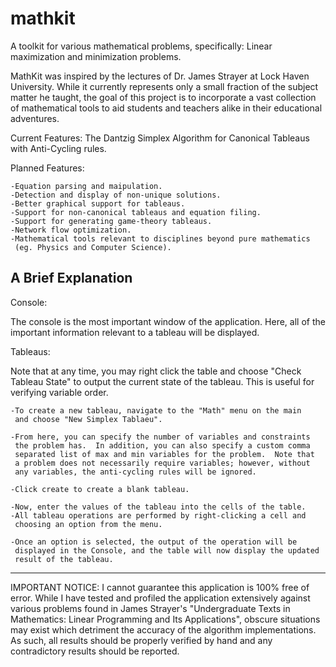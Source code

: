 mathkit
=======

A toolkit for various mathematical problems, specifically: Linear maximization and minimization problems.

MathKit was inspired by the lectures of Dr. James Strayer at Lock Haven University.  While it currently represents only a small fraction of the subject matter he taught, the goal of this project is to incorporate a vast collection of mathematical tools to aid students and teachers alike in their educational adventures.

Current Features:
    The Dantzig Simplex Algorithm for Canonical Tableaus with Anti-Cycling rules.
  
Planned Features:

    -Equation parsing and maipulation.
    -Detection and display of non-unique solutions.
    -Better graphical support for tableaus.
    -Support for non-canonical tableaus and equation filing.
    -Support for generating game-theory tableaus.
    -Network flow optimization.
    -Mathematical tools relevant to disciplines beyond pure mathematics 
     (eg. Physics and Computer Science).
  
A Brief Explanation
-------------------

Console:

The console is the most important window of the application.  Here, all of the important information relevant to a tableau will be displayed.  

Tableaus:

Note that at any time, you may right click the table and choose "Check Tableau State" to output the current state of the tableau. This is useful for verifying variable order.

    -To create a new tableau, navigate to the "Math" menu on the main 
     and choose "New Simplex Tablaeu".  
     
    -From here, you can specify the number of variables and constraints 
     the problem has.  In addition, you can also specify a custom comma 
     separated list of max and min variables for the problem.  Note that
     a problem does not necessarily require variables; however, without 
     any variables, the anti-cycling rules will be ignored.
     
    -Click create to create a blank tableau.
    
    -Now, enter the values of the tableau into the cells of the table.
    -All tableau operations are performed by right-clicking a cell and 
     choosing an option from the menu.
     
    -Once an option is selected, the output of the operation will be 
     displayed in the Console, and the table will now display the updated 
     result of the tableau.
     
-----

IMPORTANT NOTICE:
I cannot guarantee this application is 100% free of error.  While I have tested and profiled the application extensively against various problems found in James Strayer's "Undergraduate Texts in Mathematics: Linear Programming  and Its Applications", obscure situations may exist which detriment the accuracy of the algorithm implementations.   As such, all results should be properly verified by hand and any contradictory results should be reported.

